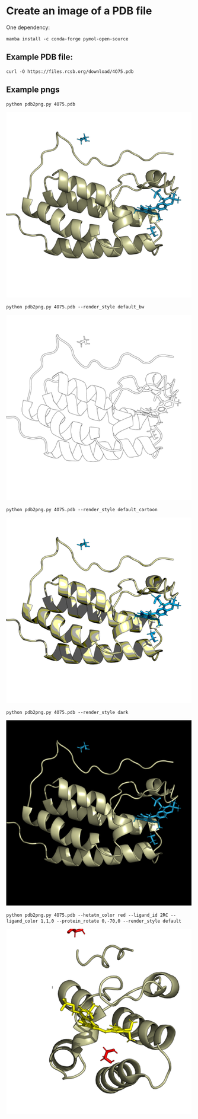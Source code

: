 # Create an image of a PDB file

One dependency:
```
mamba install -c conda-forge pymol-open-source
```

## Example PDB file:
```
curl -O https://files.rcsb.org/download/4O75.pdb
```

## Example pngs
```
python pdb2png.py 4O75.pdb
```
<img src="examples/4O75_default.png" width="500px" height="500px" />

```
python pdb2png.py 4O75.pdb --render_style default_bw
```
<img src="examples/4O75_default_bw.png" width="500px" height="500px" />

```
python pdb2png.py 4O75.pdb --render_style default_cartoon
```
<img src="examples/4O75_default_cartoon.png" width="500px" height="500px" />

```
python pdb2png.py 4O75.pdb --render_style dark
```
<img src="examples/4O75_dark.png" width="500px" height="500px" />

```
python pdb2png.py 4O75.pdb --hetatm_color red --ligand_id 2RC --ligand_color 1,1,0 --protein_rotate 0,-70,0 --render_style default
```
<img src="examples/4O75_default_ligand.png" width="500px" height="500px" />
